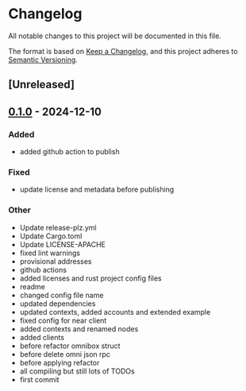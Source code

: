 # Changelog

All notable changes to this project will be documented in this file.

The format is based on [Keep a Changelog](https://keepachangelog.com/en/1.0.0/),
and this project adheres to [Semantic Versioning](https://semver.org/spec/v2.0.0.html).

## [Unreleased]

## [0.1.0](https://github.com/Omni-rs/omni-box/releases/tag/v0.1.0) - 2024-12-10

### Added

- added github action to publish

### Fixed

- update license and metadata before publishing

### Other

- Update release-plz.yml
- Update Cargo.toml
- Update LICENSE-APACHE
- fixed lint warnings
- provisional addresses
- github actions
- added licenses and rust project config files
- readme
- changed config file name
- updated dependencies
- updated contexts, added accounts and extended example
- fixed config for near client
- added contexts and renamed nodes
- added clients
- before refactor omnibox struct
- before delete omni json rpc
- before applying refactor
- all compiling but still lots of TODOs
- first commit
